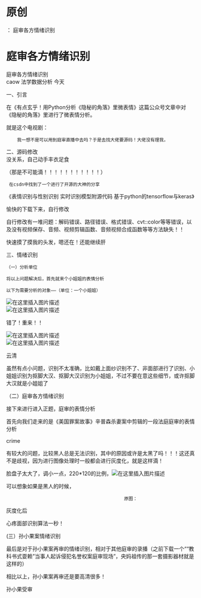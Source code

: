 # 原创

： 庭审各方情绪识别

# 庭审各方情绪识别

庭审各方情绪识别<br/> caow 法学数据分析 今天

一、引言

在《有点玄乎！用Python分析《隐秘的角落》里微表情》这篇公众号文章中对《隐秘的角落》里进行了微表情分析。

就是这个电视剧：

```
    我一想不是可以用到庭审直播中去吗？于是去找大佬要源码！大佬没有理我，

```

二、源码修改<br/> 没关系，自己动手丰衣足食

（那是不可能滴！！！！！！！！！！！）

```
 在csdn中找到了一个进行了开源的大神的分享

```

《表情识别与性别识别 实时识别模型附源代码 基于python的tensorflow与keras》

愉快的下载下来，自行修改

自行修改有一堆问题：解码错误、路径错误、格式错误、cvt::color等等错误，以及没有视频保存、音频、视频剪辑函数、音频视频合成函数等等方法缺失！！

快速摸了摸我的头发，嗯还在！还能继续肝

三、情绪识别

```
（一）分析单位

将以上问题解决后，首先就来个小姐姐的表情分析

以下为需要分析的对象——（单位：一个小姐姐）

```

<img alt="在这里插入图片描述" src="https://img-blog.csdnimg.cn/20200718212845297.png?x-oss-process=image/watermark,type_ZmFuZ3poZW5naGVpdGk,shadow_10,text_aHR0cHM6Ly9ibG9nLmNzZG4ubmV0L3B5dGhvbl9fcmVwb3J0ZWQ=,size_16,color_FFFFFF,t_70"/><br/> <img alt="在这里插入图片描述" src="https://img-blog.csdnimg.cn/20200718212853412.png?x-oss-process=image/watermark,type_ZmFuZ3poZW5naGVpdGk,shadow_10,text_aHR0cHM6Ly9ibG9nLmNzZG4ubmV0L3B5dGhvbl9fcmVwb3J0ZWQ=,size_16,color_FFFFFF,t_70"/>

错了！重来！！

<img alt="在这里插入图片描述" src="https://img-blog.csdnimg.cn/20200718212904366.png?x-oss-process=image/watermark,type_ZmFuZ3poZW5naGVpdGk,shadow_10,text_aHR0cHM6Ly9ibG9nLmNzZG4ubmV0L3B5dGhvbl9fcmVwb3J0ZWQ=,size_16,color_FFFFFF,t_70"/><br/> <img alt="在这里插入图片描述" src="https://img-blog.csdnimg.cn/20200718212915109.png?x-oss-process=image/watermark,type_ZmFuZ3poZW5naGVpdGk,shadow_10,text_aHR0cHM6Ly9ibG9nLmNzZG4ubmV0L3B5dGhvbl9fcmVwb3J0ZWQ=,size_16,color_FFFFFF,t_70"/>

云清

虽然有点小问题，识别不太准确，比如戴上面纱识别不了、非面部进行了识别、小姐姐识别为抠脚大汉、抠脚大汉识别为小姐姐，不过不要在意这些细节，或许抠脚大汉就是小姐姐了

（二）庭审各方情绪识别

接下来进行进入正题，庭审的表情分析

首先向我们走来的是《美国罪案故事》辛普森杀妻案中剪辑的一段法庭庭审的表情分析

crime

有较大的问题，比较黑人总是无法识别，其中的原因或许是太黑了吗！！！这还真不是歧视，因为进行图像处理时一般都会进行灰度化，就是这样滴！

脸盘子太大了，调小一点，220*120的比例，<img alt="在这里插入图片描述" src="https://img-blog.csdnimg.cn/20200718213643289.png"/>

可以想象如果是黑人的时候，

```
                                            原图：

```

灰度化后

心疼面部识别算法一秒！

(三）孙小果案情绪识别

最后是对于孙小果案再审的情绪识别，相对于其他庭审的录播（之前下载一个““教科书式耍赖”当事人起诉侵犯名誉权案庭审现场”，央妈祖传的那一套摄影器材就是这样的）

相比以上，孙小果案再审还是要高清很多！

孙小果受审
